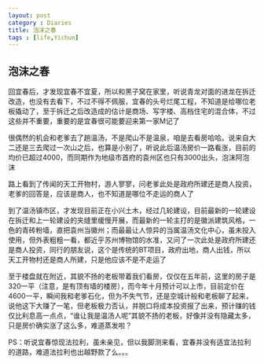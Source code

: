 ```yaml
---
layout: post
category : Diaries
title: 泡沫之春
tags : [life,Yichun]
---
```

## 泡沫之春 ##

回宜春后，才发现宜春不宜夏，所以和黑子窝在家里，听说青龙对面的进龙在拆迁改造，也没有去看下，不过不得不佩服，宜春的头号烂尾工程，不知道是给哪位老板撬动了，至于拆迁之后改造成的估计是商场、写字楼、高档住宅的混合体，不过这些并不重要，重要的是宜春很可能要迎来第一家M记了

很偶然的机会和老爹去了趟温汤，不是爬山不是温泉，咱是去看房哈哈。说来自大二还是三去爬过一次山之后，也算是小别了，听说此后温汤房价一路看涨，目前的均价已超过4000，而同期作为地级市首府的袁州区也只有3000出头，泡沫阿泡沫

路上看到了传闻的天工开物村，游人寥寥，问老爹此处是政府所建还是商人投资，老爹的回答是，应该是商人，也不知道是哪位不走运的商人了

到了温汤镇市区，才发现目前正在小兴土木，经过几轮建设，目前最新的一轮建设在拆迁和上一轮建设的夹缝里缓慢开展，而最新的一轮主打的是徽派建筑风格，一色的青砖粉墙，直把袁州当徽州；而最最让人惊异的当属温汤文化中心，虽未投入使用，但外表粗粗一看，都近乎苏州博物馆的水准，又问了一次此处是政府所建还是商人投资，同行的朋友说，这个是传统的BT项目，政府出地，商人出钱，所以天工开物村还是商人所建，只是他应该不是不走运了

至于楼盘就在附近，其貌不扬的老板带着我们看房，仅仅在五年前，这里的房子是320一平（注意，是有顶有墙的楼房），而今年十月预计可以上市，目前定价在4600一平，瞬间我和老爹石化，但为不失气节，还是空城计般和老板聊了起来，说他这下大赚了一笔，但老板极力否认，并脱口将成本投资报了出来，预计赚的钱仅比利息高一点点，“谁让我是温汤人呢”其貌不扬的老板，好像并没有隐藏太多，只是房价确实涨了这么多，难道蒸发啦？

PS：听说宜春惊现法拉利，虽未亲见，但以我脚测来看，宜春并没有适宜法拉利的道路，难道法拉利也出越野款了么。。。